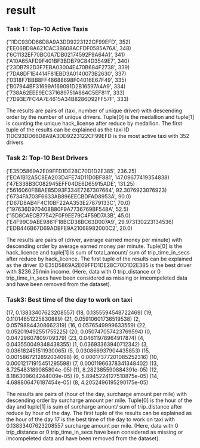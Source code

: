 # result

### Task 1 : Top-10 Active Taxis

('11DC93DD66D8A9A3DD9223122CF99EFD', 352)
('EE06BD8A621CAC3B608ACFDF0585A76A', 348)
('6C1132EF70BC0A7DB02174592F9A64A1', 341)
('A10A65AFD9F401BF3BDB79C84D3549E7', 340)
('23DB792D3F7EBA03004E470B684F2738', 339)
('7DA8DF1E4414F81EBD3A0140073B2630', 337)
('0318F7BBB8FF48688698F04016E67F49', 335)
('B07944BF31699A169091D2B16597A4A9', 334)
('738A62EEE9EC371689751A864C5EF811', 333)
('7D93E7FC4A7E4615A34B8286D92FF57F', 333)

The results are pairs of (taxi, number of unique driver) with descending order  by the number of unique drivers. Tuple[0] is the medallion and tuple[1] is counting the unique hack_license after reduce by medallion. The first tuple of the results can be explained as the taxi ID 11DC93DD66D8A9A3DD9223122CF99EFD is the most active taxi with 352 drivers

### Task 2: Top-10 Best Drivers

 ('E35D5869A2E09FFD1DE28C70D1D2E385', 236.25)
('ECA1B12A5C8EA203D4FE74D11D0BF881', 147.09677419354838)
('47E338B3C082945EFF04DE6D65915ADE', 131.25)
('5616060FB8AE85D93F334E7267307664', 92.3076923076923)
('6734FA703F6633AB896EECBDFAD8953A', 90.0)
('D67D8AB4F4C10BF22AA353E27879133C', 70.0)
('197636D970408B80F9A7736769BF548A', 52.5)
('15D8CAECB77542F0F9EE79C4F59D7A3B', 45.0)
('E4F99C9ABE9861F18BCD38BC63D007A9', 29.973130223134536)
('EDB446B67D69ADBFE9A21068982000C2', 20.0)

The results are pairs of (driver, average earned money per minute) with descending order by average earned money per minute. Tuple[0] is the hack_licence and tuple[1] is sum of total_amount/ sum of trip_time_in_secs  after reduce by hack_licence. The first tuple of the results can be explained as the driver ID E35D5869A2E09FFD1DE28C70D1D2E385 is the best driver with $236.25/min income. (Here, data with 0 trip_distance or 0 trip_time_in_secs have been considered as missing or imcompeleted data and have been removed from the dataset).

### Task3: Best time of the day to work on taxi

(17, 0.13833407623208557)
(18, 0.1355594548722469)
(19, 0.11014651225830889)
(21, 0.05910601736519538)
(2, 0.05798844308662319)
(16, 0.0576549999633559)
(22, 0.052019492551755225)
(20, 0.050747057423769594)
(0, 0.04729607809709379)
(23, 0.04611978964917874)
(4, 0.043550049348438355)
(1, 0.03693363940712342)
(3, 0.036182451511930065)
(5, 0.030866937904435853)
(15, 0.0015867212892034098)
(6, 0.00017377201085252316)
(10, 0.00012171915451295598)
(7, 0.00011966378341348402)
(13, 8.725483189085804e-05)
(11, 8.282385590884391e-05)
(12, 8.186309604244009e-05)
(9, 5.8945224127510875e-05)
(14, 4.688806476187454e-05)
(8, 4.2052496195290175e-05)

The results are pairs of (hour of the day, surcharge amount per mile) with descending order by surcharge amount per mile. Tuple[0] is the hour of the day and tuple[1] is sum of surcharge amount/ sum of trip_distance  after reduce by hour of the day. The first tuple of the results can be explained as the hour of the day 17 is the best time of the day to work on taxi with 0.13833407623208557 surcharge amount per mile. (Here, data with 0 trip_distance or 0 trip_time_in_secs have been considered as missing or imcompeleted data and have been removed from the dataset).
